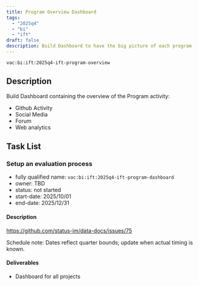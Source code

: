 ```yaml
---
title: Program Overview Dashboard
tags:
  - "2025q4"
  - "bi"
  - "ift"
draft: false
description: Build Dashboard to have the big picture of each program
---
```


`vac:bi:ift:2025q4-ift-program-overview`

## Description

Build Dashboard containing the overview of the Program activity:
* Github Activity
* Social Media
* Forum
* Web analytics


## Task List

### Setup an evaluation process

* fully qualified name: `vac:bi:ift:2025q4-ift-program-dashboard`
* owner: TBD
* status: not started
* start-date: 2025/10/01
* end-date: 2025/12/31

#### Description

https://github.com/status-im/data-docs/issues/75

Schedule note: Dates reflect quarter bounds; update when actual timing is known.
#### Deliverables

* Dashboard for all projects
